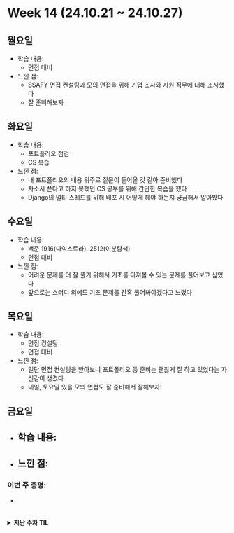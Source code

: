 # Week 14 (24.10.21 ~ 24.10.27)

## 월요일
- 학습 내용:
  - 면접 대비
- 느낀 점:
  - SSAFY 면접 컨설팅과 모의 면접을 위해 기업 조사와 지원 직무에 대해 조사했다
  - 잘 준비해보자

## 화요일
- 학습 내용:
  - 포트폴리오 점검
  - CS 복습
- 느낀 점:
  - 내 포트폴리오의 내용 위주로 질문이 들어올 것 같아 준비했다
  - 자소서 쓴다고 하지 못했던 CS 공부를 위해 간단한 복습을 했다
  - Django의 멀티 스레드를 위해 배포 시 어떻게 해야 하는지 궁금해서 알아봤다

## 수요일
- 학습 내용:
  - 백준 1916(다익스트라), 2512(이분탐색)
  - 면접 대비
- 느낀 점:
  - 어려운 문제를 더 잘 풀기 위해서 기초를 다져볼 수 있는 문제를 풀어보고 싶었다
  - 앞으로는 스터디 외에도 기초 문제를 간혹 풀어봐야겠다고 느꼈다

## 목요일
- 학습 내용:
  - 면접 컨설팅
  - 면접 대비
- 느낀 점:
  - 일단 면접 컨설팅을 받아보니 포트폴리오 등 준비는 괜찮게 잘 하고 있었다는 자신감이 생겼다
  - 내일, 토요일 있을 모의 면접도 잘 준비해서 잘해보자!

## 금요일
- 학습 내용:
  - 
- 느낀 점:
  - 

### 이번 주 총평:
- 

<br>

<details markdown="1">
  <summary><b>지난 주차 TIL</b></summary>

# Week 13 (24.10.14 ~ 24.10.20)

## 월요일
- 학습 내용:
  - 알고리즘 스터디
  - SQLD 보수교육
  - Java로 입력 받는 법 연습
  - Java로 큐/스택 활용한 BFS, DFS 구현
- 느낀 점:
  - 내일 있을 코테를 위해 자바로 다양한 것들을 연습해봤다
  - 쉽지 않겠지만 시도해보자..!

## 화요일
- 학습 내용:
  - Java로 우선순위큐 연습
  - 코딩 테스트 응시
- 느낀 점:
  - 다행히 언어 선택이 가능했다!
  - 오늘 코딩테스트를 보며 시간 복잡도를 고려하여 문제를 해결하는 연습을 더 해야겠다고 생각했다

## 수요일
- 학습 내용:
  - 자소서 작성
  - Spring Boot 기초 세팅
- 느낀 점:
  - 아직은 세팅 단계라 감이 잘 안 오지만 기초 수준의 Controller 하나를 예제로 만들어보니
  Django의 View 함수랑 비슷한 개념인 것 같다

## 목요일
- 학습 내용:
  - 백준 5427, 17144(구현 + BFS)
  - SQL 코테 대비 문제 풀이
- 느낀 점:
  - 화요일에 봤던 코딩 테스트도 구현이었는데, 오늘 구현 문제를 두 개 풀어보며,
  조금 복잡해지면 조건에 따라 명확한 구분을 잘 해야겠다는 생각을 했다
  - SQL 문제는 아직은 기초 단계라서 쉬운 것도 있겠지만 아무래도 수월하게 준비할 수 있을 것 같다

## 금요일
- 학습 내용:
  - 프로그래머스 SQL Kit 풀기
- 느낀 점:
  - 학부시절 SQL을 사용해보기도 했었지만, 확실히 안 쓰면 익숙함이 떨어지는 것을 느꼈다
  - 여러 개 연습해보니, 기억이 나면서도 조건에 따라 group by를 쓰는지, 그냥 where절을 쓰는지 등 헷갈리는 게 많았다
  - SQL도 틈틈이 연습해야겠다

### 이번 주 총평:
- 이번 주에 코딩테스트를 3건 응시했다
- 백준과 프로그래머스의 문제 제공 방식 자체가 조금 달라서 프로그래머스 문제도 많이 풀어봐야겠다는 생각을 했다
- 시간을 고려하면서도 완전탐색을 배제하면 안된다는 생각을 해야겠다

# Week 12 (24.10.07 ~ 24.10.13)

## 월요일
- 학습 내용:
  - 알고리즘 스터디
  - Java - 메서드
- 느낀 점:
  - 주말동안 그리디, 백트래킹 문제를 풀었고, 문제에서 주어지는 조건을 잘 활용해야겠다는 생각을 했다
  - 메서드에 대해 학습하고 관련 문제를 풀어보았다, 아무래도 파이썬에 비해 코드 작성량이 많지만 흥미를 느끼며 하고 있다

## 화요일
- 학습 내용:
  - 인성 검사 응시
  - 자소서 작성

## 수요일
- 학습 내용:
  - 백준 1107(브루트포스)
- 느낀 점:
  - 문제를 보고 경우의 수를 나눠서 구현해서 풀었다
  - 정답을 맞췄지만 너무 느려서 다른 사람들 코드를 봤더니 시간이 거의 3분의 1만큼, 혹은 그 이상으로 짧았다
  - 접근법 자체가 달랐었다
  - 경험의 차이인지 생각을 더 깊이 해야하는 것인지... 새로 하나 배웠다...!

## 목요일
- 학습 내용:
  - 백준 14719 - 시뮬레이션
  - 자소서 작성
- 느낀 점:
  - 저번에 비슷한 문제를 풀었었던 것 같은데, 방법을 떠올려내지 못했다
  - 풀고나서 보니 어렵지 않은 문제였다
  - 다음에 다시 풀어봐야겠다

## 금요일
- 학습 내용:
  - 자소서 작성

### 이번 주 총평:
- 이번 주에 잠 시간 조절을 잘 못했다.
- 다음 주에 코테가 많이 있으니 준비를 잘 해보자!

# Week 11 (24.09.30 ~ 24.10.06)

## 월요일
- 학습 내용:
  - 알고리즘 스터디
  - 자소서 작성
- 느낀 점:
  - 알고리즘의 세계는 끝이 없구나...
  - 자소서 더 열심히 쓰고, 다음엔 NCS 더욱 잘 준비해보자.

## 화~목요일
- 학습 내용:
  - 자소서 작성

## 금요일
- 학습 내용:
  - 백준 2661(백트래킹)
  - 자소서 작성
- 느낀 점:
  - 문자열 내에서 반복 패턴을 찾는 것을 처음 해본 것 같다
  - 그래도 백트래킹에 대한 이해도는 어느 정도 세워진 것 같았다

### 이번 주 총평:
- 자소서를 쓰면서도 공부를 할 수 있도록 시간 분배를 잘 해야겠다

# Week 10 (24.09.23 ~ 24.09.29)

## 월요일
- 학습 내용:
  - 자소서 작성
- 느낀 점:
  - 새로운 공고가 쏟아지고 있다...!
  - 지원서를 작성하면서도 할 것도 꾸준히 해보자

## 화요일
- 학습 내용:
  - 자소서 작성

## 수요일
- 학습 내용:
  - 백준 2056(DP)
  - 자소서 작성
- 느낀 점:
  - 문제를 풀고나서 보니 위상정렬을 활용하는 문제였다.
  - 위상정렬이 무엇인지 찾아봐야겠다.

## 목요일
- 학습 내용:
  - 백준 2565(DP), 1351(DP)
- 느낀 점:
  - 2565: 쉬운 듯 어려운 듯... 생각하는 힘을 기르자...!
  - 1351: DP지만 메모리를 생각해서 dictionary 형식으로 푸는 방법이 신박했다.

## 금요일
- 학습 내용:
  - 자소서 작성

### 이번 주 총평:
- 이번 주도 자소서 작성으로 바빴다. 화이팅!

# Week 9 (24.09.16 ~ 24.09.22)

## 월~금
- 학습 내용:
  - NCS 공부

### 이번 주 총평:
- 토요일 시험 두 건을 위해, 지난 주말부터 추석 포함해서 NCS 공부만 했다

# Week 8 (24.09.09 ~ 24.09.15)

## 월요일, 화요일
- 학습 내용:
  - 자소서 작성

## 수요일
- 학습 내용:
  - 백준 알고리즘 1520 - DFS, DP
  - 자소서 작성
- 느낀 점:
  - 이번 DP 문제는 접근 방식은 맞았는데, 시작점과 마지막 지점을 잘못 생각했었다. 조금 더 풀어봐야 할 것 같다
  - 한 군데에서 서류 전형을 합격하여 필기 시험을 준비해야 한다. 잘 준비해보자!

## 목요일
- 학습 내용:
  - 백준 알고리즘 1806 - 투 포인터
  - 자소서 작성
- 느낀 점:
  - 투포인터는 확실히 어렵진 않은 개념인 것 같다..!
  - DP 문제가 감이 올 듯 말 듯하니, DP 문제를 많이 풀어봐야겠다.

## 금요일
- 학습 내용:
  - 자소서 작성

### 이번 주 총평:
- 이번 주는 자소서를 쓴다고 바빴다. 세 군데 서류 전형 결과가 발표 났기 때문에 주말부터는 NCS 공부를 할 예정이다.

# Week 7 (24.09.02 ~ 24.09.08)

## 월요일
- 학습 내용:
  - 알고리즘 스터디
  - 취업 공고 정리
- 느낀 점:
  - DP 문제를 풀 땐 1차원, 2차원을 사용할 수 있다는 것을 항상 염두에 두고 해야겠다.
  - 오늘은 자바 공부를 하지 못했는데, 내일은 배열과 메서드에 대해 공부할 것이다.

## 화요일
- 학습 내용:
  - 백준 알고리즘 16197 - BFS
  - Java - 배열
- 느낀 점:
  - visited도 단순하게 특정 값을 방문했는지를 넘어서, set 형태로 만들고 어떤 짝이 있는지 확인하는 방식으로 사용하는 법을 배웠다.
  - Java 배열을 배웠다. 그 자체로 어렵진 않은데 확실히 익숙해지는 거 자체에 시간이 좀 걸릴 것 같다.

## 수요일
- 학습 내용:
  - 취업 사진 촬영
  - 지원서 작성
- 느낀 점:
  - 추석이 있는 주에 마감되는 공고가 많아 그때까지는 지원서 작성에 몰두할 예정이다.

## 목요일
- 학습 내용:
  - 백준 알고리즘 2580 - 백트래킹, DFS
  - 소프티어 10차시 응시
  - 자소서 작성
- 느낀 점:
  - 백준 문제를 풀면서 논리는 맞았는데 조건 하나를 확인하지 않고 풀어서 처음에 해결하지 못했다.
  - 이런 일이 없도록 아는 내용이어도 조건을 꼼꼼히 읽는 습관을 길러야겠다.
  - 소프티어 문제를 보아하니 이분탐색, dfs 등을 활용하는 문제들이 나왔다. 하지만 기본적인 알고리즘을 복잡하게 활용하는 문제였다. 알고리즘 자체가 어렵고 생소하지 않아도 문제가 어려울 수 있다는 것을 깨달았다..!

## 금요일
- 학습 내용:
  - 백준 알고리즘 16234 - DFS, 시뮬레이션
  - 자소서 작성
- 느낀 점:
  - 이 문제는 한 번에 풀었다! 골드 4의 문제인데, 막힘 없이 풀었다는 사실에 실력이 늘고 있음을 체감할 수 있었다. 더 열심히 해야겠다!

### 이번 주 총평:
- 추석이 있는 주에 마감하는 공고가 많으니 집중해서 최대한 많이 지원할 예정이다.
- 이번 주에는 지원서를 쓴다고 Java 공부를 많이 하지 못한 것 같다. 틈틈히 알고리즘과 CS, Java 공부를 병행할 수 있도록 노력할 것이다.

# Week 6 (24.08.26 ~ 24.09.01)

## 월요일
- 학습 내용:
  - 알고리즘 스터디
  - 자소서 작성
- 느낀 점:
  - 큐와 bfs의 기본기를 알아보는 문제에 대한 코드 리뷰를 할 때, 사람들마다 다양한 방법을 사용했다는 걸 알았다.
  - 간결하고 빠르지만 복잡한 방법, 속도는 좀 더 걸리지만 직관적인 방법 등 다양한 방법이 있는 것 같다
  - 상황에 따라 시간복잡도를 고려하여 적절한 방법을 선택하는 연습을 해야할 것 같다.

## 화요일
- 학습 내용:
  - 백준 알고리즘 2302 - DP
  - Java 기초
- 느낀 점:
  - 어려운 문제는 아니었지만, 지난 번의 경험 덕분에 DP를 떠올리고 활용하는 스킬이 생긴 것 같다
  - 앞으로 개발 역량을 확장하기 위해 java를 배워야겠다고 생각했다. 취업 전에 마스터하는 무리한 목표보다는 문법과 자료구조를 구현하는 1차적인 목표를 세웠다.
  - 세팅을 마쳤고 기본적으로 어떻게 자바 프로그램이 작동하는지에 대해 익혔다.
  - 정처기에서만 배웠던 내용을 실습을 통해 기초를 다질 것이다.

## 수요일
- 학습 내용:
  - 백준 알고리즘 14226 - DP, BFS
  - Java - 변수
  - 자소서 작성
- 느낀 점:
  - 알고리즘 문제는 BFS와 DP를 활용하는 문제였다. 기본적인 내용에 응용을 더하는 좋은 문제였다. 다양한 방법을 빠르게 시도해보는 연습이 더 필요할 것 같다.
  - Java의 변수와 자료형에 대해 배웠다. 정보처리기사를 통해 기본 지식은 갖추고 있었지만 역시 코딩은 손으로 배워야 한다. 변수에 대해 배우면서 파이썬과는 다르게 직접 지정해줘야 하는 package 선언, class와 main 함수 선언 등 늘 해줘야 하는 것들에 익숙해지려 한다.

## 목요일
- 학습 내용:
  - Java - 연산자, 조건문
  - 백준 알고리즘 17281 - 브루트포스, 구현
- 느낀 점:
  - Python과 비슷하면서도 다른 점이 많은 것 같다.
  - 정보처리기사를 공부하며 switch문에 대해 접하긴 했지만, Java 14 이후의 새로운 switch문은 처음 접해봤다.
  - 빠르게 다음 것을 배우면서 이번에 배운 부분을 활용하면 될 것 같다. 아직까지는 크게 어려움이 없다.
  - 최근에 리스트를 많이 활용하다보니, 단순히 변수로 해결할 수 있는 부분을 리스트를 사용하려 했다. 열린 마인드!

## 금요일
- 학습 내용:
  - Java - 반복문, 스코프, 형 변환
- 느낀 점:
  - 아무래도 여러 프로그래밍 언어의 공통적인 부분인 만큼 얼른 하고 넘어가고 싶다.
  - 빠르게 하는 와중에도 혹시 사소한 차이나, 내가 했던 Python에는 없던 기능이나 주의할 점이 있는지 확인하면서 하고 있다.
  - 얼른 정처기와 CS 공부를 하며 배웠던 내용까지 다뤄보고 싶다.

### 이번 주 총평:
- 이번 주는 매주 하던 알고리즘에 Java 공부까지 했다.
- 새로운 공부를 시작하는 마음에 열심히 했다.
- 앞으로도 이 마음을 이어가자!

# Week 5 (24.08.19 ~ 24.08.25)

## 월요일
- 학습 내용:
  - CS 블로그 정리: OS(메모리)
- 느낀 점:
  - 메모리 계층과 메모리 관리에 대해 블로그에 내용을 정리하였다.
  - 아무래도 책 내용이 요약본 느낌이다 보니, 내용을 정리하면서 상세한 부분에 대해 직접 알아보며 더욱 공부가 되는 것 같다.
  - 예를 들면 가상 메모리는 페이지 테이블로 관리가 된다고 하는데, 그 페이지 테이블은 어디에 위치하는지 궁금해서 알아보니 RAM에 저장된다는 내용을 알게 되었다.
  - 오후에는 알고리즘 스터디를 통해 코드리뷰를 진행하고, 메모리 할당과 페이지 교체 알고리즘까지 정리할 예정이다.

## 수요일
- 학습 내용:
  - CS 정리(네트워크)
- 느낀 점:
  - TCP/IP 4계층 모델에 대해 공부했다.
  - 특히 TCP 방식과 UDP 방식의 차이점을 활용하여, 어떤 기술에 사용되는지를 알아보았다.
  - 역시 네트워크 부분은 쉽지 않다. 더욱 열심히 해야겠다.

## 목요일
- 학습 내용:
  - 백준 알고리즘 1083 - 그리디
- 느낀 점:
  - 이번 그리디 문제 자체는 어렵지 않았는데, 문제 자체의 설명이 부족해서 이해하는 데에 어려움을 겪었다.
  - 그래도 이제 원하는 내용을 구현하는 힘은 어느정도 길러진 것이 느껴진다.

## 금요일
- 학습 내용:
  - 백준 알고리즘 1717 - 유니온 파인드
- 느낀 점:
  - 오랜만에 서로소 집합(union find) 문제를 풀었다.
  - find-set 재귀함수를 만드는 과정에서, 단순하게만 생각했더니 최종 결과를 return 하는 부분을 작성하지 않아서 None 값이 반환되는 경우가 있었다.
  - 이번 기회를 통해 union find에 대해 복습하며 더 확실히 기억할 수 있는 계기가 되었다.

### 이번 주 총평:
- 알고리즘 문제와 CS 공부를 했다.
- 확실히 알고리즘 실력이 탄탄해지고 있음을 느끼고 있다.
- CS 지식도 앞으로는 점점 실습을 병행하여 더욱 와닿는 이해를 할 수 있도록 해야겠다.

# Week 4 (24.08.12 ~ 24.08.18)

## 월요일
- 학습 내용:
  - 알고리즘 스터디 + 틀린 문제(백준1623) 복습
- 느낀 점:
  - DP 문제의 top-down 방식에 대해 스스로 코드를 짤 수 있는 힘이 생긴 것 같다
  - 이제 DP 배열을 어떻게 사용하는지, 문제마다 알맞는 방법을 떠올리는 연습을 더 하면 DP도 정복할 수 있을 것 같다!

## 화~목요일
- 학습 내용: _허리 회복으로 불참_
- 느낀 점:

## 금요일
- 학습 내용:
  - 백준 알고리즘 11047 - 그리디
- 느낀 점:
  - 오래는 아니지만 않을 수 있게 되어 알고리즘 문제를 풀었다.
  - 그리디 문제를 풀었는데 생각보다 쉬웠었다.
  - 그리디 문제는 '모 아니면 도' 같은 느낌이 든다.
  - 앞으로 다양한 그리디 문제를 더 풀 것이다.

### 이번 주 총평:
- 이제 허리도 점점 낫고 있어서, 주말동안은 알고리즘 문제를 풀 예정이다.
- CS 스터디를 위한 공부와 정리도 이어갈 것이다.

# Week 3 (24.08.05 ~ 24.08.11)

## 월요일
- 학습 내용:
  - 알고리즘 스터디, WSL로 우분투 환경 세팅
- 느낀 점:
  - 확실히 dp 문제를 많이 풀어봐야 할 것 같다고 느꼈다.
  - 그리고 docker, airflow 등을 활용해보고 싶어 알아보니, 리눅스 환경에서 작업을 해야 해서 WSL과 리눅스를 설치하고 상태를 확인하는 법에 대해 실습하고 블로그에 정리하였다.
  - 앞으로 다양한 프레임워크를 활용해볼 생각에 기대가 된다...!

## 화요일
- 학습 내용:
  - CS: 디자인 패턴 중 싱글톤 패턴과 DI(의존성 주입)
- 느낀 점:
  - 일단 해당 내용을 조사하다 느낀 점이 하나 있다.
  - Django로 백엔드 개발을 배웠었는데, 처음 배울 땐 디자인 패턴 중 MTV만 들어봤었다.
  - 하지만 Spring을 배울 땐 DI 같은 개념들을 배우면서 프레임워크를 사용한다는 것을 알았다.
  - 싱글톤 패턴과 DI의 예시를 찾아보며 공부하는 데 Java 예시가 좀 많았다.
  - 하지만 정처기를 준비하면서 형성한 Java 기본 덕분에 이해할 수 있어서 도움이 되는 것을 체감했다!
  - 그리고 주 언어인 Python으로도 예시를 만들어보며 이해하는 데 더욱 도움이 될 수 있도록 해보니 확실히 좋았다.

## 수요일
- 학습 내용:
  - 백준 알고리즘 1080(그리디)
  - EC2 인스턴스 생성
- 느낀 점:
  - 그리디 알고리즘은 그냥 매 순간 문제를 해결하는 방식이라, 문제마다 적절한 방법을 생각해야 하는 것이 어려운 것 같다
  - AWS EC2 인스턴스를 생성하려 했는데, 어떤 문제인지 계정이 막혀있어 인스턴스 생성에 실패하였다. 관련 문의를 넣었고, 답변이 오고 해결이 되면 이어서 해볼 것이다.
    - 이전에 access key가 노출된 적이 있었다. 그때 당시 조치를 해놨지만 키를 삭제하지는 않았었고 그게 문제가 됐었다. 키를 삭제하여 자동으로 복구되었다.
  - 그래도 생성을 위해 이것저것 알아보며 AWS에서 어떤 기능을 제공하는지 알게 되었다.
    - ex) 보안이나 자격에 관해 굉장히 많은 권한을 설정할 수 있는 등

## 목~금요일
- 학습 내용: _허리를 다쳐 병원 진료 및 회복으로 인한 불참_
- 느낀 점:

### 이번 주 총평:
- 수요일 밤에 운동을 하다 허리를 다쳐서 목요일, 금요일에 아무것도 하지 못했다.
- 목요일에 참여했어야 할 CS 스터디도 참여하지 못했다.
- 현재(토요일 밤) 허리 상태가 좀 괜찮아져 앉을 수 있게 되었다.
- 우선 밀린 일을 확인하고 처리해야겠다.
  1. CS 스터디에서 진행되었던 내용을 살펴보고 정리할 것이다.
  2. 알고리즘 문제도 풀 예정이다.

# Week 2 (24.07.29 ~ 24.08.04)

## 월요일
- 학습 내용:
  - 알고리즘(백준 2109, 11053)
- 느낀 점:
  - 아직 dp와 그리디에 대해 잘 모르는 것 같다.
  - 이제 dfs/bfs나 다익스트라 문제는 꽤나 익숙해졌는데, 코테에서 그래도 몇번 접해본 것 같은 그리디, dp 문제를 좀 더 많이 풀어봐야할 것 같다.
  - 오후에는 지난 주 정처기와 예비군으로 미뤘던 CS 공부를 할 예정이다.

## 화요일
- 학습 내용: _점심 일정으로 인한 불참_
- 느낀 점:
  - 늦잠을 잔 데다 점심에 있는 일정 때문에 오전 공부를 하지 못했다.
  - 이런 일이 있지 않도록 긴장해야겠다.

## 수요일
- 학습 내용:
  - 메모리(오전)
  - 프로세스/스레드, CPU 스케쥴링 알고리즘(오후)
- 느낀 점:
  - 오전에는 예비군 등 때문에 지난 주에 공부하지 못했던 메모리 부분을 공부했다
  - 메모리에서 캐시 부분이 있었는데, 흔히 사용하던 캐시라는 용어와의 차이가 궁금했고, 찾아보니 SW 캐시와 HW 캐시가 나눠져있었다.
  - CPU안에도 여러 구성이 있고, CPU 캐시 등 관련 부품도 있는 등, 컴퓨터 자체가 워낙 복잡하다 보니, 공부할 내용이 많은 것 같다.
  - 그리고 메모리의 작동 원리나 과정에 관련해서는 가상 메모리의 개념이 빠질 수 없는 것 같다.
  - 그와 관련된 공간 스왑, 페이지 폴트, 페이지 교체 알고리즘 등에 대해 깊은 공부를 해야 할 것 같다고 생각했다.

## 목요일
- 학습 내용:
  - 오전: 병원
  - 오후: CS 스터디 - 어제 공부한 메모리, 프로세스와 스레드, CPU 스케쥴링 알고리즘에 대해 공부하고 궁금한 점 공유
- 느낀 점:
  - 그저 HW/SW로 나눠서 각 부품이나 구성 요소가 하는 일을 사전적으로 외우는 것보다는 일반적인 여러 상황이나 특정한 상황에서 각 요소들이 어떤 상호작용을 하는지 흐름을 익히는 것이 중요한 것 같다.
  - 공부하고 있는 CS책을 이제 전체적으로 한 번 봤기 때문에, 1장으로 돌아가서 알고 있는 내용은 복습을 하고, 공부하면서 추가로 알게된 몰랐던 것들을 하나씩 세세하게 공부해볼 예정이다.

## 금요일
- 학습 내용:
  - 백준 1068(트리 문제)
  - 백준 3273(투 포인터)
- 느낀 점:
  - 한참 코딩테스트에 많이 나온다는 bfs/dfs 위주로 문제를 많이 풀다가 1068은 트리 관련 내용도 꼭 복습을 해야겠다고 생각해서 냈던 문제였다. 트리 문제는 아직도 "인덱스-값"을 "부모-자식"으로 사용할 때와 그 반대로 사용할 때를 잘 구분하지 못하는 것 같다. 하지만 상황에 따라서 필요한 게 무엇인지에 따라 알맞은 방법을 사용하면 된다고 느꼈다. 이번 문제는 인접리스트를 만들듯이 만들어서 사용해보았다.
  - 투 포인터는 SSAFY에서 배우지는 않았던 개념인데 예전에 코딩테스트였나 역량평가 시험에서 나왔던 개념이었어서 그때 이후로 알게 된 개념이다. 개념 자체는 어렵지 않아서 약간의 고민 후 풀 수 있었다.

### 이번 주 총평:
- 지난 주보다 아침에 일어나는 것이 조금 더 습관이 들었다.
- 알고리즘 스터디는 해오던 거라 어느 정도 성과도 있고 하다.
- 하지만 CS 스터디가 시작한지 얼마 되지 않았고, 진행 방식에 대해서도 다양한 방법을 시도해보고 있다. 정착하기까지 시간이 조금 걸릴 순 있을 것 같지만, 그래도 확실히 전체적으로 한 번 훑고 나니, 큰 흐름이 전보다는 이해가 조금씩 되고 있다.

# Week 1 (24.07.22 ~ 24.07.26)

## 월요일
- 학습 내용:
  - 정처기 기출 1회(45점) - 리눅스 명령어 `chmod`와 `SQL 관계 연산자의 기호`가 가장 기억에 남음
- 느낀 점:
  - C언어, Java의 기초 문법을 학습하고 처음 기출 문제를 풀어봤다. 아직은 헷갈리는 문법도 있고, 그 외 부분에서도 모르는 개념과 헷갈리는 개념들이 있었다.

## 화요일
- 학습 내용:
  - 정처기 기출 2회(50점) - 확실히 C언어가 사소하게는 줄바꿈, `break`까지도 직접 설정해줘야 하는 부분이 많다는 것을 느낌
  - 정처기 기출 3회(50점) - 오버로딩에 대한 개념을 알면서도 문제 속에서 확실하게 구분 짓는 연습이 필요할 것 같음, 디자인 패턴에 대해 확실히 알아야 할 듯
- 느낀 점:
  - 오전에 2회분을 풀고자 했지만, 아직 프로그래밍 언어 외의 개념 부분에서 많이 부족함을 느낀다. 오답 노트를 하는 과정에서 보기들에 대해 하나씩 찾아보며 공부하고자 했다. 개념이든 프로그래밍 언어든 문제를 많이 풀고 익숙해져야 할 것 같다. 예비군 가서 시간이 남을 때, 개념 공부를 해야 할 것 같다.
  - 오후에 1회분을 추가로 풀었다. 서서히 감이 잡히기 시작했다. 아쉽게 틀리는 문제들이 없도록 해야겠다.

## 수요일
- 학습 내용: _예비군 훈련으로 인한 불참_
- 느낀 점:

## 목요일
- 학습 내용: _예비군 훈련으로 인한 불참_
- 느낀 점:

## 금요일
- 학습 내용: _예비군 훈련으로 인한 불참_
- 느낀 점:

### 이번 주 총평:
- 아침에 일어나서 할 무언가가 있다는 것 자체만으로도 동기부여가 됐다.
- 예비군 갔다가 돌아온 토요일에도 정처기 실기 공부를 이어서 했다. 일요일에 본 시험도 덕분에 괜찮게 본 것 같았다.
- 다음 주도 이 기조를 이어갈 수 있도록 해야겠다.

</details>